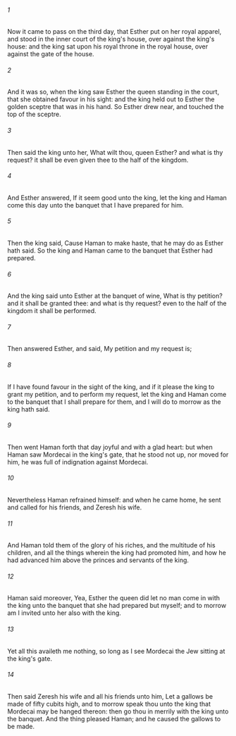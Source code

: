 ###### 1
Now it came to pass on the third day, that Esther put on her royal apparel, and stood in the inner court of the king's house, over against the king's house: and the king sat upon his royal throne in the royal house, over against the gate of the house.

###### 2
And it was so, when the king saw Esther the queen standing in the court, that she obtained favour in his sight: and the king held out to Esther the golden sceptre that was in his hand. So Esther drew near, and touched the top of the sceptre.

###### 3
Then said the king unto her, What wilt thou, queen Esther? and what is thy request? it shall be even given thee to the half of the kingdom.

###### 4
And Esther answered, If it seem good unto the king, let the king and Haman come this day unto the banquet that I have prepared for him.

###### 5
Then the king said, Cause Haman to make haste, that he may do as Esther hath said. So the king and Haman came to the banquet that Esther had prepared.

###### 6
And the king said unto Esther at the banquet of wine, What is thy petition? and it shall be granted thee: and what is thy request? even to the half of the kingdom it shall be performed.

###### 7
Then answered Esther, and said, My petition and my request is;

###### 8
If I have found favour in the sight of the king, and if it please the king to grant my petition, and to perform my request, let the king and Haman come to the banquet that I shall prepare for them, and I will do to morrow as the king hath said.

###### 9
Then went Haman forth that day joyful and with a glad heart: but when Haman saw Mordecai in the king's gate, that he stood not up, nor moved for him, he was full of indignation against Mordecai.

###### 10
Nevertheless Haman refrained himself: and when he came home, he sent and called for his friends, and Zeresh his wife.

###### 11
And Haman told them of the glory of his riches, and the multitude of his children, and all the things wherein the king had promoted him, and how he had advanced him above the princes and servants of the king.

###### 12
Haman said moreover, Yea, Esther the queen did let no man come in with the king unto the banquet that she had prepared but myself; and to morrow am I invited unto her also with the king.

###### 13
Yet all this availeth me nothing, so long as I see Mordecai the Jew sitting at the king's gate.

###### 14
Then said Zeresh his wife and all his friends unto him, Let a gallows be made of fifty cubits high, and to morrow speak thou unto the king that Mordecai may be hanged thereon: then go thou in merrily with the king unto the banquet. And the thing pleased Haman; and he caused the gallows to be made.

